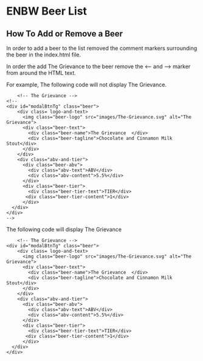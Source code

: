 # ENBW Beer List

## How To Add or Remove a Beer

In order to add a beer to the list removed the comment markers surrounding the beer in the index.html file.

In order the add The Grievance to the beer remove the <-- and --> marker from around the HTML text.

For example, The following code will not display The Grievance.


        <!-- The Grievance -->  
    <!--
    <div id="modalBtnTg" class="beer">
        <div class= logo-and-text>
          <img class="beer-logo" src="images/The-Grievance.svg" alt="The Grievance">
          <div class="beer-text">
            <div class="beer-name">The Grievance  </div>
            <div class="beer-tagline">Chocolate and Cinnamon Milk Stout</div>
          </div>
        </div>
        <div class="abv-and-tier">
          <div class="beer-abv">
            <div class="abv-text">ABV</div>
            <div class="abv-content">5.5%</div>
          </div>
          <div class="beer-tier">
            <div class="beer-tier-text">TIER</div>
           <div class="beer-tier-content">1</div>
          </div>
      </div>
    </div>
    -->

The following code will display The Grievance

        <!-- The Grievance -->  
    <div id="modalBtnTg" class="beer">
        <div class= logo-and-text>
          <img class="beer-logo" src="images/The-Grievance.svg" alt="The Grievance">
          <div class="beer-text">
            <div class="beer-name">The Grievance  </div>
            <div class="beer-tagline">Chocolate and Cinnamon Milk Stout</div>
          </div>
        </div>
        <div class="abv-and-tier">
          <div class="beer-abv">
            <div class="abv-text">ABV</div>
            <div class="abv-content">5.5%</div>
          </div>
          <div class="beer-tier">
            <div class="beer-tier-text">TIER</div>
           <div class="beer-tier-content">1</div>
          </div>
      </div>
    </div> 
